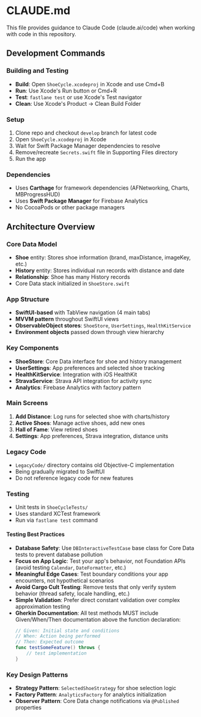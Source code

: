 # CLAUDE.md

This file provides guidance to Claude Code (claude.ai/code) when working with code in this repository.

## Development Commands

### Building and Testing
- **Build**: Open `ShoeCycle.xcodeproj` in Xcode and use Cmd+B
- **Run**: Use Xcode's Run button or Cmd+R 
- **Test**: `fastlane test` or use Xcode's Test navigator
- **Clean**: Use Xcode's Product → Clean Build Folder

### Setup
1. Clone repo and checkout `develop` branch for latest code
2. Open `ShoeCycle.xcodeproj` in Xcode
3. Wait for Swift Package Manager dependencies to resolve
4. Remove/recreate `Secrets.swift` file in Supporting Files directory
5. Run the app

### Dependencies
- Uses **Carthage** for framework dependencies (AFNetworking, Charts, MBProgressHUD)
- Uses **Swift Package Manager** for Firebase Analytics
- No CocoaPods or other package managers

## Architecture Overview

### Core Data Model
- **Shoe** entity: Stores shoe information (brand, maxDistance, imageKey, etc.)
- **History** entity: Stores individual run records with distance and date
- **Relationship**: Shoe has many History records
- Core Data stack initialized in `ShoeStore.swift`

### App Structure
- **SwiftUI-based** with TabView navigation (4 main tabs)
- **MVVM pattern** throughout SwiftUI views
- **ObservableObject stores**: `ShoeStore`, `UserSettings`, `HealthKitService`
- **Environment objects** passed down through view hierarchy

### Key Components
- **ShoeStore**: Core Data interface for shoe and history management
- **UserSettings**: App preferences and selected shoe tracking
- **HealthKitService**: Integration with iOS HealthKit
- **StravaService**: Strava API integration for activity sync
- **Analytics**: Firebase Analytics with factory pattern

### Main Screens
1. **Add Distance**: Log runs for selected shoe with charts/history
2. **Active Shoes**: Manage active shoes, add new ones
3. **Hall of Fame**: View retired shoes
4. **Settings**: App preferences, Strava integration, distance units

### Legacy Code
- `LegacyCode/` directory contains old Objective-C implementation
- Being gradually migrated to SwiftUI
- Do not reference legacy code for new features

### Testing
- Unit tests in `ShoeCycleTests/`
- Uses standard XCTest framework
- Run via `fastlane test` command

#### Testing Best Practices
- **Database Safety**: Use `DBInteractiveTestCase` base class for Core Data tests to prevent database pollution
- **Focus on App Logic**: Test your app's behavior, not Foundation APIs (avoid testing `Calendar`, `DateFormatter`, etc.)
- **Meaningful Edge Cases**: Test boundary conditions your app encounters, not hypothetical scenarios
- **Avoid Cargo Cult Testing**: Remove tests that only verify system behavior (thread safety, locale handling, etc.)
- **Simple Validation**: Prefer direct constant validation over complex approximation testing
- **Gherkin Documentation**: All test methods MUST include Given/When/Then documentation above the function declaration:
  ```swift
  // Given: Initial state and conditions
  // When: Action being performed
  // Then: Expected outcome
  func testSomeFeature() throws {
      // test implementation
  }
  ```

### Key Design Patterns
- **Strategy Pattern**: `SelectedShoeStrategy` for shoe selection logic
- **Factory Pattern**: `AnalyticsFactory` for analytics initialization
- **Observer Pattern**: Core Data change notifications via `@Published` properties